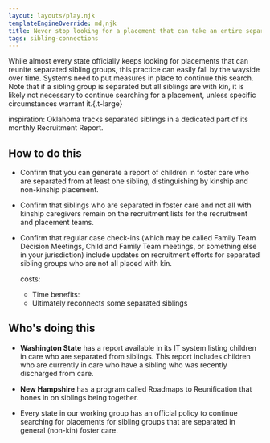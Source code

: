 ```yaml
---
layout: layouts/play.njk
templateEngineOverride: md,njk
title: Never stop looking for a placement that can take an entire separated sibling group
tags: sibling-connections
---
```


While almost every state officially keeps looking for placements that can reunite separated sibling groups, this practice can easily fall by the wayside over time. Systems need to put measures in place to continue this search. Note that if a sibling group is separated but all siblings are with kin, it is likely not necessary to continue searching for a placement, unless specific circumstances warrant it.{.t-large}

  inspiration: Oklahoma tracks separated siblings in a dedicated part of its monthly Recruitment Report.

## How to do this

* Confirm that you can generate a report of children in foster care who are separated from at least one sibling, distinguishing by kinship and non-kinship placement.

* Confirm that siblings who are separated in foster care and not all with kinship caregivers remain on the recruitment lists for the recruitment and placement teams.

* Confirm that regular case check-ins (which may be called Family Team Decision Meetings, Child and Family Team meetings, or something else in your jurisdiction) include updates on recruitment efforts for separated sibling groups who are not all placed with kin.

  costs:
    - Time
  benefits:
    - Ultimately reconnects some separated siblings

## Who's doing this

* **Washington State** has a report available in its IT system listing children in care who are separated from siblings. This report includes children who are currently in care who have a sibling who was recently discharged from care.

* **New Hampshire** has a program called Roadmaps to Reunification that hones in on siblings being together.

* Every state in our working group has an official policy to continue searching for placements for sibling groups that are separated in general (non-kin) foster care.